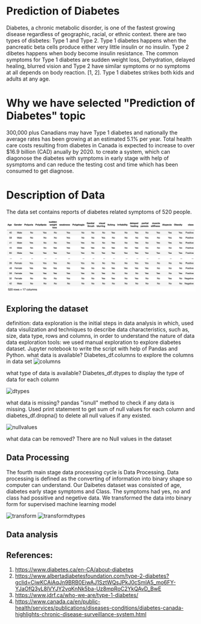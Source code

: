 # Prediction of Diabetes
Diabetes, a chronic metabolic disorder, is one of the fastest growing disease regardless of geographic, racial, or ethnic context. there are two types of disbetes: Type 1 and Type 2. Type 1 diabetes happens when the pancreatic beta cells produce either very little insulin or no insulin. Type 2 dibetes happens when body become insulin resistance. The common symptoms for Type 1 diabetes are sudden weight loss, Dehydration, delayed healing, blurred vision and Type 2 have similar symptoms or no symptoms at all depends on body reaction. [1, 2]. Type 1 diabetes strikes both kids and adults at any age.
# Why we have selected "Prediction of Diabetes" topic
300,000 plus Canadians may have Type 1 diabetes and nationally the average rates has been growing at an estimated 5.1% per year. Total health care costs resulting from diabetes in Canada is expected to increase to over $16.9 billion (CAD) anually by 2020. to create a system, which can diagonose the diabetes with symptoms in early stage with help of sysmptoms and can reduce the testing cost and time which has been consumed to get diagnose.
# Description of Data
The data set contains reports of diabetes related symptoms of 520 people. 

![Dataset](https://github.com/asadca4u/Final_Project_Group_Five/blob/main/Images/Dataset.png)

## Exploring the dataset 
definition: data exploration is the initial steps in data analysis in which, used data visulization and techniques to describe data characteristics, such as, size, data type, rows and columns, in order to understand the nature of data
data exploration tools:
we used manual exploration to explore diabetes dataset. Jupyter notebook to write the script with help of Pandas and Python.
what data is available?
Diabetes_df.columns to explore the columns in data set
![columns](https://user-images.githubusercontent.com/67460581/99941557-7386f480-2d2b-11eb-9acd-4a1d5b6a119e.png)

 
what type of data is available?
Diabetes_df.dtypes to display the type of data for each column

![dtypes](https://user-images.githubusercontent.com/67460581/99941514-5ce09d80-2d2b-11eb-89f3-743565338dee.PNG)



 
what data is missing?
pandas "isnull" method to check if any data is missing. Used print statement to get sum of null values for each column and diabetes_df.dropna() to delete all null values if any existed.

![nullvalues](https://user-images.githubusercontent.com/67460581/99941418-3c184800-2d2b-11eb-8cef-ab3e1418183c.PNG)
 
what data can be removed?
There are no Null values in the dataset

## Data Processing
The fourth main stage data processing cycle is Data Processing. Data processing is defined as the converting of information into binary shape so computer can understand. Our Daibetes dataset was consisted of age, diabetes early stage symptoms and Class. The symptoms had yes, no and class had possitive and negetive data. We transformed the data into binary form for supervised machine learning model

![transform](https://user-images.githubusercontent.com/67460581/99941453-48040a00-2d2b-11eb-8d5a-cde63f8c9c41.PNG)
![transformdtypes](https://user-images.githubusercontent.com/67460581/99941493-581be980-2d2b-11eb-8ad2-bc45125c1d34.PNG)

 
## Data analysis



 





## References:
1. https://www.diabetes.ca/en-CA/about-diabetes
2. https://www.albertadiabetesfoundation.com/type-2-diabetes?gclid=CjwKCAiAqJn9BRB0EiwAJ1SztWQsJPkJ0cSmIA5_mo6FY-YJaOfQ3yL8lVYJY2vqKnNk5ba-Uz8mpRoC2YkQAvD_BwE
3. https://www.jdrf.ca/who-we-are/type-1-diabetes/
4. https://www.canada.ca/en/public-health/services/publications/diseases-conditions/diabetes-canada-highlights-chronic-disease-surveillance-system.html

